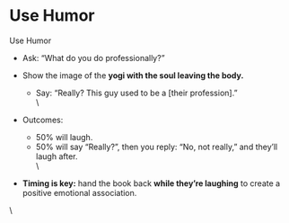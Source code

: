 # Use Humor

Use Humor

* Ask: “What do you do professionally?”
* Show the image of the **yogi with the soul leaving the body.**
  * Say: “Really? This guy used to be a \[their profession].”\
    \

* Outcomes:
  * 50% will laugh.
  * 50% will say “Really?”, then you reply: “No, not really,” and they’ll laugh after.\
    \

* **Timing is key:** hand the book back **while they’re laughing** to create a positive emotional association.

\

